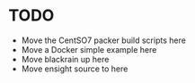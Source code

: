 TODO
====
- Move the CentSO7 packer build scripts here
- Move a Docker simple example here
- Move blackrain up here
- Move ensight source to here

